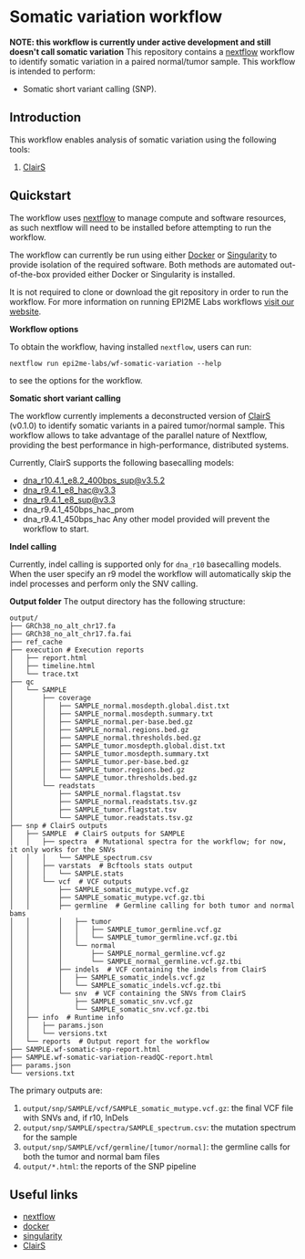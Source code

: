 # Somatic variation workflow
**NOTE: this workflow is currently under active development and still doesn't call somatic variation**
This repository contains a [nextflow](https://www.nextflow.io/) workflow
to identify somatic variation in a paired normal/tumor sample.
This workflow is intended to perform:
 - Somatic short variant calling (SNP).




## Introduction

This workflow enables analysis of somatic variation using the following tools:
1. [ClairS](https://github.com/HKU-BAL/ClairS)



## Quickstart
The workflow uses [nextflow](https://www.nextflow.io/) to manage compute and 
software resources, as such nextflow will need to be installed before attempting
to run the workflow.

The workflow can currently be run using either
[Docker](https://www.docker.com/products/docker-desktop) or
[Singularity](https://docs.sylabs.io/guides/latest/user-guide/) to provide isolation of
the required software. Both methods are automated out-of-the-box provided
either Docker or Singularity is installed.

It is not required to clone or download the git repository in order to run the workflow.
For more information on running EPI2ME Labs workflows [visit our website](https://labs.epi2me.io/wfindex).


**Workflow options**

To obtain the workflow, having installed `nextflow`, users can run:

```
nextflow run epi2me-labs/wf-somatic-variation --help
```

to see the options for the workflow.

**Somatic short variant calling**

The workflow currently implements a deconstructed version of [ClairS](https://github.com/HKU-BAL/ClairS) (v0.1.0) to identify somatic variants in a paired tumor/normal sample.
This workflow allows to take advantage of the parallel nature of Nextflow, providing the best performance in high-performance, distributed systems.

Currently, ClairS supports the following basecalling models:
 - dna_r10.4.1_e8.2_400bps_sup@v3.5.2
 - dna_r9.4.1_e8_hac@v3.3
 - dna_r9.4.1_e8_sup@v3.3
 - dna_r9.4.1_450bps_hac_prom
 - dna_r9.4.1_450bps_hac
Any other model provided will prevent the workflow to start. 

**Indel calling**

Currently, indel calling is supported only for `dna_r10` basecalling models. When the user specify an r9 model the workflow will automatically skip the indel processes and perform only the SNV calling. 

**Output folder**
The output directory has the following structure:
```
output/
├── GRCh38_no_alt_chr17.fa
├── GRCh38_no_alt_chr17.fa.fai
├── ref_cache
├── execution # Execution reports
│   ├── report.html
│   ├── timeline.html
│   └── trace.txt
├── qc
│   └── SAMPLE
│       ├── coverage
│       │   ├── SAMPLE_normal.mosdepth.global.dist.txt
│       │   ├── SAMPLE_normal.mosdepth.summary.txt
│       │   ├── SAMPLE_normal.per-base.bed.gz
│       │   ├── SAMPLE_normal.regions.bed.gz
│       │   ├── SAMPLE_normal.thresholds.bed.gz
│       │   ├── SAMPLE_tumor.mosdepth.global.dist.txt
│       │   ├── SAMPLE_tumor.mosdepth.summary.txt
│       │   ├── SAMPLE_tumor.per-base.bed.gz
│       │   ├── SAMPLE_tumor.regions.bed.gz
│       │   └── SAMPLE_tumor.thresholds.bed.gz
│       └── readstats
│           ├── SAMPLE_normal.flagstat.tsv
│           ├── SAMPLE_normal.readstats.tsv.gz
│           ├── SAMPLE_tumor.flagstat.tsv
│           └── SAMPLE_tumor.readstats.tsv.gz
├── snp # ClairS outputs
│   ├── SAMPLE  # ClairS outputs for SAMPLE
│   │   ├── spectra  # Mutational spectra for the workflow; for now, it only works for the SNVs
│   │   │   └── SAMPLE_spectrum.csv
│   │   ├── varstats  # Bcftools stats output
│   │   │   └── SAMPLE.stats
│   │   └── vcf  # VCF outputs
│   │       ├── SAMPLE_somatic_mutype.vcf.gz
│   │       ├── SAMPLE_somatic_mutype.vcf.gz.tbi
│   │       ├── germline  # Germline calling for both tumor and normal bams
│   │       │   ├── tumor
│   │       │   │   ├── SAMPLE_tumor_germline.vcf.gz
│   │       │   │   └── SAMPLE_tumor_germline.vcf.gz.tbi
│   │       │   └── normal
│   │       │       ├── SAMPLE_normal_germline.vcf.gz
│   │       │       └── SAMPLE_normal_germline.vcf.gz.tbi
│   │       ├── indels  # VCF containing the indels from ClairS
│   │       │   ├── SAMPLE_somatic_indels.vcf.gz
│   │       │   └── SAMPLE_somatic_indels.vcf.gz.tbi
│   │       └── snv  # VCF containing the SNVs from ClairS
│   │           ├── SAMPLE_somatic_snv.vcf.gz
│   │           └── SAMPLE_somatic_snv.vcf.gz.tbi
│   ├── info  # Runtime info
│   │   ├── params.json
│   │   └── versions.txt
│   └── reports  # Output report for the workflow
├── SAMPLE.wf-somatic-snp-report.html
├── SAMPLE.wf-somatic-variation-readQC-report.html
├── params.json
└── versions.txt
```
The primary outputs are:
1. `output/snp/SAMPLE/vcf/SAMPLE_somatic_mutype.vcf.gz`: the final VCF file with SNVs and, if r10, InDels
2. `output/snp/SAMPLE/spectra/SAMPLE_spectrum.csv`: the mutation spectrum for the sample
3. `output/snp/SAMPLE/vcf/germline/[tumor/normal]`: the germline calls for both the tumor and normal bam files
4. `output/*.html`: the reports of the SNP pipeline



## Useful links

* [nextflow](https://www.nextflow.io/)
* [docker](https://www.docker.com/products/docker-desktop)
* [singularity](https://docs.sylabs.io/guides/latest/user-guide/)
* [ClairS](https://github.com/HKU-BAL/ClairS)